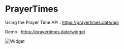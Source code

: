 # PrayerTimes
Using the Prayer Time API : https://prayertimes.date/api

Demo : https://prayertimes.date/widget

![Widget](https://raw.githubusercontent.com/PrayerZone/PrayerTimes/master/images/prayer-sample.png)
